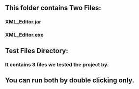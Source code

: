 ## This folder contains Two Files:
### XML_Editor.jar
### XML_Editor.exe

## Test Files Directory:
### It contains 3 files we tested the project by.

## You can run both by double clicking only.
